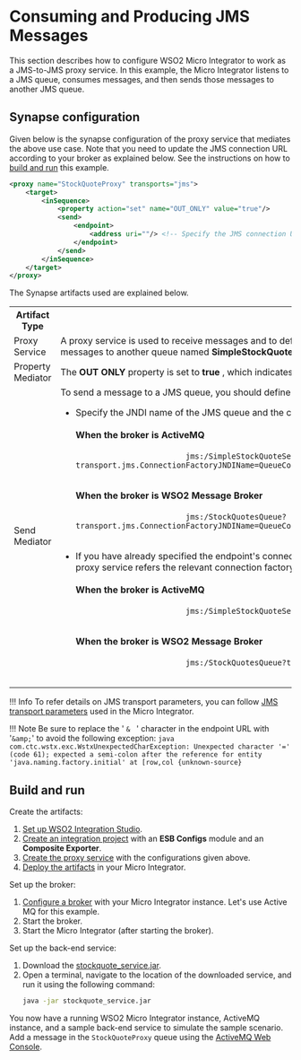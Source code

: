 # Consuming and Producing JMS Messages

This section describes how to configure WSO2 Micro Integrator to work as a JMS-to-JMS proxy service. In this example, the Micro Integrator listens to a JMS queue, consumes messages, and then sends those messages to another JMS queue.

## Synapse configuration

Given below is the synapse configuration of the proxy service that mediates the above use case. Note that you need to update the JMS connection URL according to your broker as explained below. See the instructions on how to [build and run](#build-and-run) this example.

```xml
<proxy name="StockQuoteProxy" transports="jms">
    <target>
        <inSequence>
            <property action="set" name="OUT_ONLY" value="true"/>
            <send>
                <endpoint>
                    <address uri=""/> <!-- Specify the JMS connection URL here -->
                </endpoint>
            </send>
        </inSequence>
    </target>
</proxy>
```

The Synapse artifacts used are explained below.

<table>
    <tr>
        <th>Artifact Type</th>
        <th>Description</th>
    </tr>
    <tr>
        <td>
            Proxy Service
        </td>
        <td>
            A proxy service is used to receive messages and to define the message flow. In the sample configuration above, the 'transports' property is set to 'jms', which allows the ESB to receive JMS messages. This proxy <b>StockQuoteProxy</b> and sends messages to another queue named <b>SimpleStockQuoteService</b>.
        </td>
    </tr>
    <tr>
        <td>Property Mediator</td>
        <td>
            The <b>OUT ONLY</b> property is set to <b>true</b> , which indicates that the message exchange is one-way. 
        </td>
    </tr>
    <tr>
        <td>Send Mediator</td>
        <td>
           To send a message to a JMS queue, you should define the JMS connection URL as the endpoint address (which should be invoked via the **Send** mediator). There are two ways to specify the endpoint URL: 
           <ul>
               <li>
                    Specify the JNDI name of the JMS queue and the connection factory parameters in the JMS connection URL as shown in the exampe below. Values of connection factory parameters depend on the type of the JMS broker. </br></br>
                    <b>When the broker is ActiveMQ</b></br>
                    <code>
                        jms:/SimpleStockQuoteService?transport.jms.ConnectionFactoryJNDIName=QueueConnectionFactory&java.naming.factory.initial=org.apache.activemq.jndi.ActiveMQInitialContextFactory&java.naming.provider.url=tcp://localhost:61616&transport.jms.DestinationType=queue
                    </code></br></br>
                    <b>When the broker is WSO2 Message Broker</b></br>
                    <code>
                        jms:/StockQuotesQueue?transport.jms.ConnectionFactoryJNDIName=QueueConnectionFactory&amp;java.naming.factory.initial=org.wso2.andes.jndi.PropertiesFileInitialContextFactory&amp;java.naming.provider.url=conf/jndi.properties&transport.jms.DestinationType=queue
                    </code>
               </li></br>
               <li>
                    If you have already specified the endpoint's connection factory parameters (for the JMS sender configuration) in the deployment.toml file, the connection URL in the proxy service should be as shown below. In this example, the endpoint URL of the proxy service refers the relevant connection factory in the deployment.toml file: </br></br>
                    <b>When the broker is ActiveMQ</b></br>
                    <code>
                        jms:/SimpleStockQuoteService?transport.jms.ConnectionFactory=QueueConnectionFactory
                    </code></br></br>
                    <b>When the broker is WSO2 Message Broker</b></br>
                    <code>
                        jms:/StockQuotesQueue?transport.jms.ConnectionFactory=QueueConnectionFactory
                    </code>
               </li>
           </ul>
        </td>
    </tr>
</table>

!!! Info
    To refer details on JMS transport parameters, you can follow [JMS transport parameters](../../../references/synapse-properties/transport-parameters/jms-transport-parameters.md) used in the Micro Integrator.

!!! Note
    Be sure to replace the ' `& ` ' character in the endpoint URL with '`&amp;`' to avoid the following exception:
    ```java
    com.ctc.wstx.exc.WstxUnexpectedCharException: Unexpected character '=' (code 61); expected a semi-colon after the reference for entity 'java.naming.factory.initial' at [row,col {unknown-source}
    ``` 

## Build and run

Create the artifacts:

1. [Set up WSO2 Integration Studio](../../../../develop/installing-WSO2-Integration-Studio).
2. [Create an integration project](../../../../develop/create-integration-project) with an <b>ESB Configs</b> module and an <b>Composite Exporter</b>.
3. [Create the proxy service](../../../../develop/creating-artifacts/creating-a-proxy-service) with the configurations given above.
4. [Deploy the artifacts](../../../../develop/deploy-artifacts) in your Micro Integrator.

Set up the broker:

1.  [Configure a broker](../../../setup/transport_configurations/configuring-transports.md#configuring-the-jms-transport) with your Micro Integrator instance. Let's use Active MQ for this example.
2.  Start the broker.
3.  Start the Micro Integrator (after starting the broker).

Set up the back-end service:

1. Download the [stockquote_service.jar](
https://github.com/wso2-docs/WSO2_EI/blob/master/Back-End-Service/stockquote_service.jar).
2. Open a terminal, navigate to the location of the downloaded service, and run it using the following command:
    ```bash
    java -jar stockquote_service.jar
    ```

You now have a running WSO2 Micro Integrator instance, ActiveMQ instance, and a sample back-end service to simulate the sample scenario.
Add a message in the `StockQuoteProxy` queue using the [ActiveMQ Web Console](https://activemq.apache.org/web-console.html).